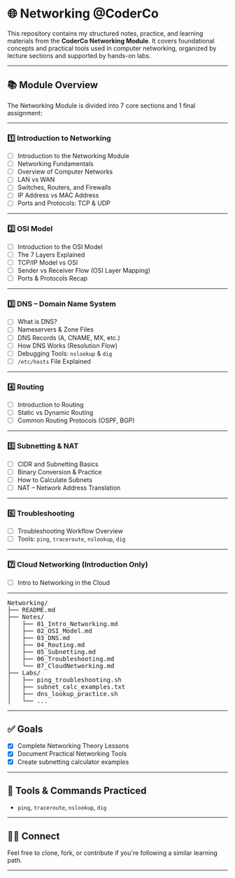 # 🌐 Networking @CoderCo

This repository contains my structured notes, practice, and learning materials from the **CoderCo Networking Module**. It covers foundational concepts and practical tools used in computer networking, organized by lecture sections and supported by hands-on labs.

---

## 📚 Module Overview

The Networking Module is divided into 7 core sections and 1 final assignment:

---

### 1️⃣ Introduction to Networking

- [ ] Introduction to the Networking Module
- [ ] Networking Fundamentals
- [ ] Overview of Computer Networks
- [ ] LAN vs WAN
- [ ] Switches, Routers, and Firewalls
- [ ] IP Address vs MAC Address
- [ ] Ports and Protocols: TCP & UDP

---

### 2️⃣ OSI Model

- [ ] Introduction to the OSI Model
- [ ] The 7 Layers Explained
- [ ] TCP/IP Model vs OSI
- [ ] Sender vs Receiver Flow (OSI Layer Mapping)
- [ ] Ports & Protocols Recap

---

### 3️⃣ DNS – Domain Name System

- [ ] What is DNS?
- [ ] Nameservers & Zone Files
- [ ] DNS Records (A, CNAME, MX, etc.)
- [ ] How DNS Works (Resolution Flow)
- [ ] Debugging Tools: `nslookup` & `dig`
- [ ] `/etc/hosts` File Explained

---

### 4️⃣ Routing

- [ ] Introduction to Routing
- [ ] Static vs Dynamic Routing
- [ ] Common Routing Protocols (OSPF, BGP)

---

### 5️⃣ Subnetting & NAT

- [ ] CIDR and Subnetting Basics
- [ ] Binary Conversion & Practice
- [ ] How to Calculate Subnets
- [ ] NAT – Network Address Translation

---

### 6️⃣ Troubleshooting

- [ ] Troubleshooting Workflow Overview
- [ ] Tools: `ping`, `traceroute`, `nslookup`, `dig`

---

### 7️⃣ Cloud Networking (Introduction Only)

- [ ] Intro to Networking in the Cloud
---

<pre>
Networking/
├── README.md
├── Notes/
│   ├── 01_Intro_Networking.md
│   ├── 02_OSI_Model.md
│   ├── 03_DNS.md
│   ├── 04_Routing.md
│   ├── 05_Subnetting.md
│   ├── 06_Troubleshooting.md
│   └── 07_CloudNetworking.md
├── Labs/
│   ├── ping_troubleshooting.sh
│   ├── subnet_calc_examples.txt
│   ├── dns_lookup_practice.sh
│   └── ...
</pre>

---

## ✅ Goals

- [x] Complete Networking Theory Lessons
- [x] Document Practical Networking Tools
- [x] Create subnetting calculator examples
---

## 🧠 Tools & Commands Practiced

- `ping`, `traceroute`, `nslookup`, `dig`

---

## 🙋‍♂️ Connect

Feel free to clone, fork, or contribute if you're following a similar learning path.

---

